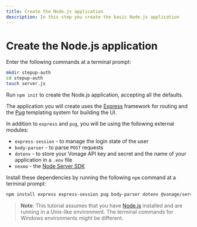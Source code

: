 ```yaml
---
title: Create the Node.js application
description: In this step you create the basic Node.js application
---
```


# Create the Node.js application

Enter the following commands at a terminal prompt:

```sh
mkdir stepup-auth
cd stepup-auth
touch server.js
```

Run `npm init` to create the Node.js application, accepting all the defaults.

The application you will create uses the [Express](https://expressjs.com/) framework for routing and the [Pug](https://www.npmjs.com/package/pug) templating system for building the UI.

In addition to `express` and `pug`, you will be using the following external modules:

* `express-session` - to manage the login state of the user
* `body-parser` - to parse `POST` requests
* `dotenv` - to store your Vonage API key and secret and the name of your application in a `.env` file
* `nexmo` - the [Node Server SDK](https://github.com/Vonage/vonage-node-sdk)

Install these dependencies by running the following `npm` command at a terminal prompt:

```sh
npm install express express-session pug body-parser dotenv @vonage/server-sdk
```

> **Note**: This tutorial assumes that you have [Node.js](https://nodejs.org/) installed and are running in a Unix-like environment. The terminal commands for Windows environments might be different.

